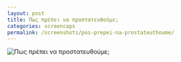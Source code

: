 ```yaml
---
layout: post
title: Πως πρέπει να προστατευθούμε;
categories: screencaps
permalink: /screenshots/pos-prepei-na-prostateuthoume/
---
```


<img src="https://www.dropbox.com/s/knruo790bzktevb/IMG_4553.PNG?raw=1" alt="Πως πρέπει να προστατευθούμε;" />
